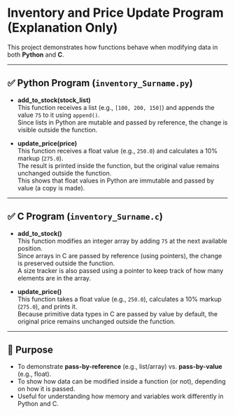 # Inventory and Price Update Program (Explanation Only)

This project demonstrates how functions behave when modifying data in both **Python** and **C**.

---

## ✅ Python Program (`inventory_Surname.py`)

- **add_to_stock(stock_list)**  
  This function receives a list (e.g., `[100, 200, 150]`) and appends the value `75` to it using `append()`.  
  Since lists in Python are mutable and passed by reference, the change is visible outside the function.

- **update_price(price)**  
  This function receives a float value (e.g., `250.0`) and calculates a 10% markup (`275.0`).  
  The result is printed inside the function, but the original value remains unchanged outside the function.  
  This shows that float values in Python are immutable and passed by value (a copy is made).

---

## ✅ C Program (`inventory_Surname.c`)

- **add_to_stock()**  
  This function modifies an integer array by adding `75` at the next available position.  
  Since arrays in C are passed by reference (using pointers), the change is preserved outside the function.  
  A size tracker is also passed using a pointer to keep track of how many elements are in the array.

- **update_price()**  
  This function takes a float value (e.g., `250.0`), calculates a 10% markup (`275.0`), and prints it.  
  Because primitive data types in C are passed by value by default, the original price remains unchanged outside the function.

---

## 🎯 Purpose

- To demonstrate **pass-by-reference** (e.g., list/array) vs. **pass-by-value** (e.g., float).
- To show how data can be modified inside a function (or not), depending on how it is passed.
- Useful for understanding how memory and variables work differently in Python and C.
